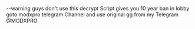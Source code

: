 --warning guys don't use this decrypt Script gives you 10 year ban in lobby goto modxpro telegram Channel and use original gg from my Telegram @MODXPRO


 
  
